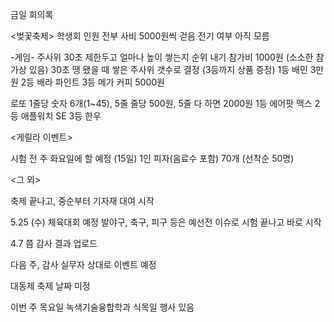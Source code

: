 금일 회의록 

<벚꽃축제>
학생회 인원 전부 사비 5000원씩 걷음
전기 여부 아직 모름 

-게임-
주사위
30초 제한두고 얼마나 높이 쌓는지 순위 내기
참가비 1000원 (소소한 참가상 있음)
30초 땡 됐을 때 쌓은 주사위 갯수로 결정 (3등까지 상품 증정)
1등 배민 3만원
2등 배라 파인트
3등 메가 커피 5000원 

로또
1줄당 숫자 6개(1~45), 5줄
줄당 500원, 5줄 다 하면 2000원
1등 에어팟 맥스
2등 애플워치 SE
3등 한우 

<게릴라 이벤트> 

시험 전 주 화요일에 할 예정 (15일)
1인 피자(음료수 포함) 70개 (선착순 50명) 

<그 외> 

축제 끝나고, 중순부터 기자재 대여 시작 

5.25 (수) 체육대회 예정
발야구, 축구, 피구 등은 예선전 이슈로 시험 끝나고 바로 시작 

4.7 쯤 감사 결과 업로드 

다음 주, 감사 실무자 상대로 이벤트 예정 

대동제 축제 날짜 미정 

이번 주 목요일 녹색기술융합학과 식목일 행사 있음